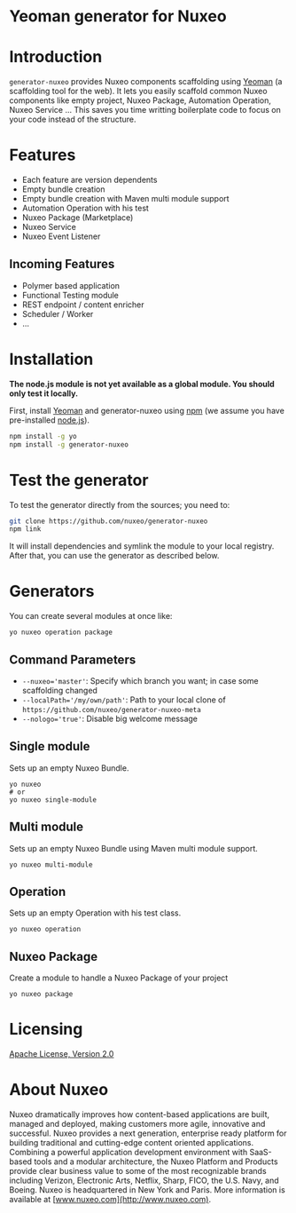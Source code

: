 # Yeoman generator for Nuxeo
# Introduction
`generator-nuxeo` provides Nuxeo components scaffolding using [Yeoman](http://yeoman.io) (a scaffolding tool for the web). It lets you easily scaffold common Nuxeo components like empty project, Nuxeo Package, Automation Operation, Nuxeo Service ... This saves you time writting boilerplate code to focus on your code instead of the structure.

# Features
- Each feature are version dependents
- Empty bundle creation
- Empty bundle creation with Maven multi module support
- Automation Operation with his test
- Nuxeo Package (Marketplace)
- Nuxeo Service
- Nuxeo Event Listener

## Incoming Features
- Polymer based application
- Functional Testing module
- REST endpoint / content enricher
- Scheduler / Worker
- ...

# Installation
**The node.js module is not yet available as a global module. You should only test it locally.**

First, install [Yeoman](http://yeoman.io) and generator-nuxeo using [npm](https://www.npmjs.com/) (we assume you have pre-installed [node.js](https://nodejs.org/)).

```bash
npm install -g yo
npm install -g generator-nuxeo
```

# Test the generator
To test the generator directly from the sources; you need to:

```bash
git clone https://github.com/nuxeo/generator-nuxeo
npm link
```

It will install dependencies and symlink the module to your local registry. After that, you can use the generator as described below.

# Generators
You can create several modules at once like:

```
yo nuxeo operation package
```

## Command Parameters
- `--nuxeo='master'`: Specify which branch you want; in case some scaffolding changed
- `--localPath='/my/own/path'`: Path to your local clone of `https://github.com/nuxeo/generator-nuxeo-meta`
- `--nologo='true'`: Disable big welcome message

## Single module
Sets up an empty Nuxeo Bundle.

```
yo nuxeo
# or
yo nuxeo single-module
```

## Multi module
Sets up an empty Nuxeo Bundle using Maven multi module support.

```
yo nuxeo multi-module
```

## Operation
Sets up an empty Operation with his test class.

```
yo nuxeo operation
```

## Nuxeo Package
Create a module to handle a Nuxeo Package of your project

```
yo nuxeo package
```

# Licensing
[Apache License, Version 2.0](http://www.apache.org/licenses/LICENSE-2.0)

# About Nuxeo
Nuxeo dramatically improves how content-based applications are built, managed and deployed, making customers more agile, innovative and successful. Nuxeo provides a next generation, enterprise ready platform for building traditional and cutting-edge content oriented applications. Combining a powerful application development environment with SaaS-based tools and a modular architecture, the Nuxeo Platform and Products provide clear business value to some of the most recognizable brands including Verizon, Electronic Arts, Netflix, Sharp, FICO, the U.S. Navy, and Boeing. Nuxeo is headquartered in New York and Paris. More information is available at [www.nuxeo.com](http://www.nuxeo.com).
